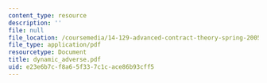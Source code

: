 ```yaml
---
content_type: resource
description: ''
file: null
file_location: /coursemedia/14-129-advanced-contract-theory-spring-2005/e23e6b7cf8a65f337c1cace86b93cff5_dynamic_adverse.pdf
file_type: application/pdf
resourcetype: Document
title: dynamic_adverse.pdf
uid: e23e6b7c-f8a6-5f33-7c1c-ace86b93cff5
---
```

